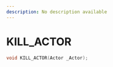 ```yaml
---
description: No description available 
---
```


# KILL_ACTOR

```cpp
void KILL_ACTOR(Actor _Actor);
```